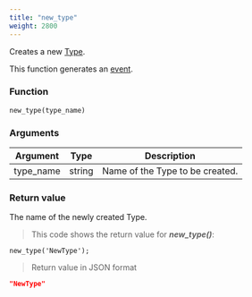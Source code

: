 ```yaml
---
title: "new_type"
weight: 2800
---
```


Creates a new [Type](../../data-types/type).

This function generates an [event](../../events).

### Function

`new_type(type_name)`

### Arguments

Argument | Type | Description
-------- | ---- | -----------
type_name | string | Name of the Type to be created.

### Return value

The name of the newly created Type.

> This code shows the return value for ***new_type()***:

```thingsdb,json_response
new_type('NewType');
```

> Return value in JSON format

```json
"NewType"
```
